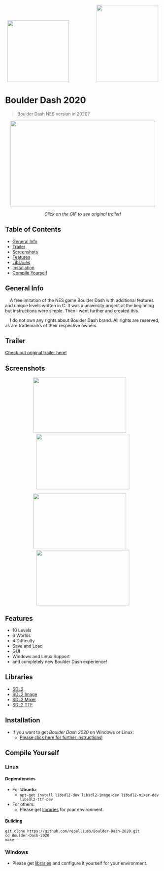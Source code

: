 <p align="center">
  <img width="200" height="200" src="https://b.allthepics.net/rpsLogo.png">&nbsp;&nbsp;&nbsp;&nbsp;&nbsp;&nbsp;&nbsp;&nbsp;&nbsp;&nbsp;&nbsp;&nbsp;&nbsp;&nbsp;&nbsp;&nbsp;&nbsp;&nbsp;&nbsp;&nbsp;&nbsp;&nbsp;&nbsp;<img width="200" height="250" src="https://b.allthepics.net/Screenshot_1.png">
</p>

# Boulder Dash 2020
> Boulder Dash NES version in 2020?

[<p align="center"><img src="https://media.giphy.com/media/eiXobdfN1XFTSwGI1s/giphy-downsized-large.gif" width="470" height="280" /></p>](https://www.youtube.com/watch?v=pzB-JUV8MwU)
<p align="center"> <i>Click on the GIF to see original trailer!</i> </p>

## Table of Contents
* [General Info](#general-info)
* [Trailer](#trailer)
* [Screenshots](#screenshots)
* [Features](#features)
* [Libraries](#libraries)
* [Installation](#installation)
* [Compile Yourself](#compile-yourself)

## General Info
&nbsp;&nbsp;&nbsp;&nbsp;A free imitation of the NES game Boulder Dash with additional features and unique levels written in C. It was a university project at the beginning but instructions were simple. Then i went further and created this.

&nbsp;&nbsp;&nbsp;&nbsp;I do not own any rights about Boulder Dash brand. All rights are reserved, as are trademarks of their respective owners.

## Trailer
[Check out original trailer here!](https://www.youtube.com/watch?v=pzB-JUV8MwU)

## Screenshots
<p align="center"><img src="https://b.allthepics.net/Hourglass.png" width="302" height="180" />&nbsp;&nbsp;&nbsp;&nbsp;&nbsp;<img src="https://b.allthepics.net/Waterquake.png" width="302" height="180" /></p>
<p align="center"><img src="https://b.allthepics.net/Pyramid.png" width="302" height="180" />&nbsp;&nbsp;&nbsp;&nbsp;&nbsp;<img src="https://b.allthepics.net/WaterClan.png" width="302" height="180" /></p>

## Features
* 10 Levels
* 6 Worlds
* 4 Difficulty
* Save and Load
* GUI
* Windows and Linux Support
* and completely new Boulder Dash experience!

## Libraries
* [SDL2](https://www.libsdl.org/download-2.0.php)
* [SDL2 Image](https://www.libsdl.org/projects/SDL_image/)
* [SDL2 Mixer](https://www.libsdl.org/projects/SDL_mixer/)
* [SDL2 TTF](https://www.libsdl.org/projects/SDL_ttf/)

## Installation
* If you want to get *Boulder Dash 2020* on Windows or Linux:
  * [Please click here for further instructions!](https://github.com/repelliuss/Boulder-Dash-2020/releases/latest)


## Compile Yourself
### Linux
#### Dependencies
* For **Ubuntu**:
  * `apt-get install libsdl2-dev libsdl2-image-dev libsdl2-mixer-dev libsdl2-ttf-dev`
* For others:
  * Please get [libraries](#libraries) for your environment.
#### Building
  ```
  git clone https://github.com/repelliuss/Boulder-Dash-2020.git
  cd Boulder-Dash-2020
  make
  ```
### Windows
* Please get [libraries](#libraries) and configure it yourself for your environment.
